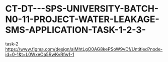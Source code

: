 # CT-DT---SPS-UNIVERSITY-BATCH-N0-11-PROJECT-WATER-LEAKAGE-SMS-APPLICATION-TASK-1-2-3-
task-2
https://www.figma.com/design/alMhtLgO0AG8kePSoW9vDf/Untitled?node-id=0-1&t=L0WxeOa5RwKvRfw1-1
